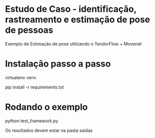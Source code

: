 # Estudo de Caso - identificação, rastreamento e estimação de pose de pessoas 

Exemplo de Estimação de pose utilizando o TendorFlow + Movenet

# Instalação passo a passo

virtualenv venv

pip install -r requirements.txt

# Rodando o exemplo

python test_framework.py

Os resultados devem estar na pasta saidas